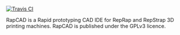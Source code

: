[![Travis CI](https://api.travis-ci.org/GilesBathgate/RapCAD.png)](https://travis-ci.org/GilesBathgate/RapCAD)

RapCAD is a Rapid prototyping CAD IDE for RepRap and RepStrap 3D printing machines.
RapCAD is published under the GPLv3 licence.
